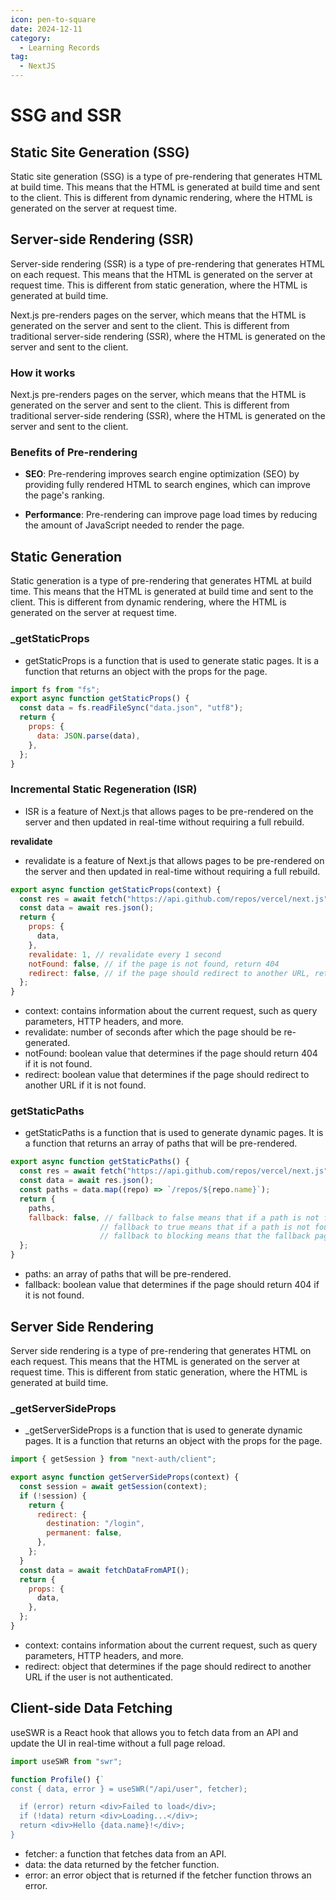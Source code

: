 ```yaml
---
icon: pen-to-square
date: 2024-12-11
category:
  - Learning Records
tag:
  - NextJS
---
```


# SSG and SSR
## Static Site Generation (SSG)

Static site generation (SSG) is a type of pre-rendering that generates HTML at build time. This means that the HTML is generated at build time and sent to the client. This is different from dynamic rendering, where the HTML is generated on the server at request time.

## Server-side Rendering (SSR)
Server-side rendering (SSR) is a type of pre-rendering that generates HTML on each request. This means that the HTML is generated on the server at request time. This is different from static generation, where the HTML is generated at build time.

Next.js pre-renders pages on the server, which means that the HTML is generated on the server and sent to the client. This is different from traditional server-side rendering (SSR), where the HTML is generated on the server and sent to the client.

### How it works

Next.js pre-renders pages on the server, which means that the HTML is generated on the server and sent to the client. This is different from traditional server-side rendering (SSR), where the HTML is generated on the server and sent to the client.

### Benefits of Pre-rendering

- **SEO**: Pre-rendering improves search engine optimization (SEO) by providing fully rendered HTML to search engines, which can improve the page's ranking.

- **Performance**: Pre-rendering can improve page load times by reducing the amount of JavaScript needed to render the page.

## Static Generation

Static generation is a type of pre-rendering that generates HTML at build time. This means that the HTML is generated at build time and sent to the client. This is different from dynamic rendering, where the HTML is generated on the server at request time.

### _getStaticProps
- getStaticProps is a function that is used to generate static pages. It is a function that returns an object with the props for the page.
```jsx
import fs from "fs";
export async function getStaticProps() {
  const data = fs.readFileSync("data.json", "utf8");
  return {
    props: {
      data: JSON.parse(data),
    },
  };
}
```

### Incremental Static Regeneration (ISR)
- ISR is a feature of Next.js that allows pages to be pre-rendered on the server and then updated in real-time without requiring a full rebuild.

**revalidate**
- revalidate is a feature of Next.js that allows pages to be pre-rendered on the server and then updated in real-time without requiring a full rebuild.

```jsx
export async function getStaticProps(context) {
  const res = await fetch("https://api.github.com/repos/vercel/next.js");
  const data = await res.json();
  return {
    props: {
      data,
    },
    revalidate: 1, // revalidate every 1 second
    notFound: false, // if the page is not found, return 404
    redirect: false, // if the page should redirect to another URL, return the URL
  };
}
```
- context: contains information about the current request, such as query parameters, HTTP headers, and more.
- revalidate: number of seconds after which the page should be re-generated.
- notFound: boolean value that determines if the page should return 404 if it is not found.
- redirect: boolean value that determines if the page should redirect to another URL if it is not found.

### getStaticPaths
- getStaticPaths is a function that is used to generate dynamic pages. It is a function that returns an array of paths that will be pre-rendered.
```jsx
export async function getStaticPaths() {
  const res = await fetch("https://api.github.com/repos/vercel/next.js");
  const data = await res.json();
  const paths = data.map((repo) => `/repos/${repo.name}`);
  return {
    paths,
    fallback: false, // fallback to false means that if a path is not found, the page will return 404
                    // fallback to true means that if a path is not found, the page will render the fallback page, will load the data on the client side, and then update the page with the fetched data.
                    // fallback to blocking means that the fallback page will be rendered until the data is fetched.
  };
}
```
- paths: an array of paths that will be pre-rendered.
- fallback: boolean value that determines if the page should return 404 if it is not found.


## Server Side Rendering

Server side rendering is a type of pre-rendering that generates HTML on each request. This means that the HTML is generated on the server at request time. This is different from static generation, where the HTML is generated at build time.

### _getServerSideProps
- _getServerSideProps is a function that is used to generate dynamic pages. It is a function that returns an object with the props for the page.
```jsx
import { getSession } from "next-auth/client";

export async function getServerSideProps(context) {
  const session = await getSession(context);
  if (!session) {
    return {
      redirect: {
        destination: "/login",
        permanent: false,
      },
    };
  }
  const data = await fetchDataFromAPI();
  return {
    props: {
      data,
    },
  };
}
```
- context: contains information about the current request, such as query parameters, HTTP headers, and more.
- redirect: object that determines if the page should redirect to another URL if the user is not authenticated.

## Client-side Data Fetching
useSWR is a React hook that allows you to fetch data from an API and update the UI in real-time without a full page reload.

```jsx
import useSWR from "swr";

function Profile() {`
const { data, error } = useSWR("/api/user", fetcher);

  if (error) return <div>Failed to load</div>;
  if (!data) return <div>Loading...</div>;
  return <div>Hello {data.name}!</div>;
}
```
- fetcher: a function that fetches data from an API.
- data: the data returned by the fetcher function.
- error: an error object that is returned if the fetcher function throws an error.